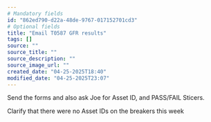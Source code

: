 ```yaml
---
# Mandatory fields
id: "862ed790-d22a-48de-9767-017152701cd3"
# Optional fields
title: "Email T0587 GFR results"
tags: []
source: ""
source_title: ""
source_description: ""
source_image_url: ""
created_date: "04-25-2025T18:40"
modified_date: "04-25-2025T23:07"
---
```

Send the forms and also ask Joe for Asset ID, and PASS/FAIL Sticers. 

Clarify that there were no Asset IDs on the breakers this week